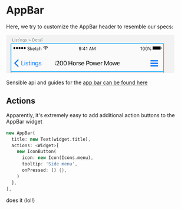 # AppBar

Here, we try to customize the AppBar header to resemble our specs:

![](./assets/ch08/app-bar-header.png)

Sensible api and guides for the [app bar can be found here](https://docs.flutter.io/flutter/material/AppBar-class.html)

## Actions

Apparently, it's extremely easy to add additional action buttons to the AppBar widget

```dart
new AppBar(
  title: new Text(widget.title),
  actions: <Widget>[
    new IconButton(
      icon: new Icon(Icons.menu),
      tooltip: 'Side menu',
      onPressed: () {},
    )
  ],
),
```

does it (lol!)